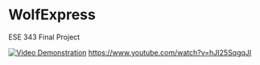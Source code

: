 # WolfExpress
ESE 343 Final Project


[![Video Demonstration](https://imgur.com/ZAsYKjt)](https://www.youtube.com/watch?v=hJI25SqgqJI)
https://www.youtube.com/watch?v=hJI25SqgqJI
